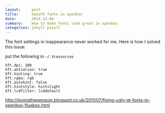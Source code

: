 ```yaml
---
layout:     post
title:      Smooth fonts in openbox
date:       2014-12-04
summary:    How to make fonts look great in openbox
categories: jekyll pixyll
---
```


The font settings in lxappearance never worked for me.  Here is how I solved this issue:

put the following in `~/.Xresources`

    Xft.dpi: 100
    Xft.antialias: true
    Xft.hinting: true
    Xft.rgba: rgb
    Xft.autohint: false
    Xft.hintstyle: hintslight
    Xft.lcdfilter: lcddefault

http://lovingthepenguin.blogspot.co.uk/2011/07/fixing-ugly-qt-fonts-in-openbox-fluxbox.html
